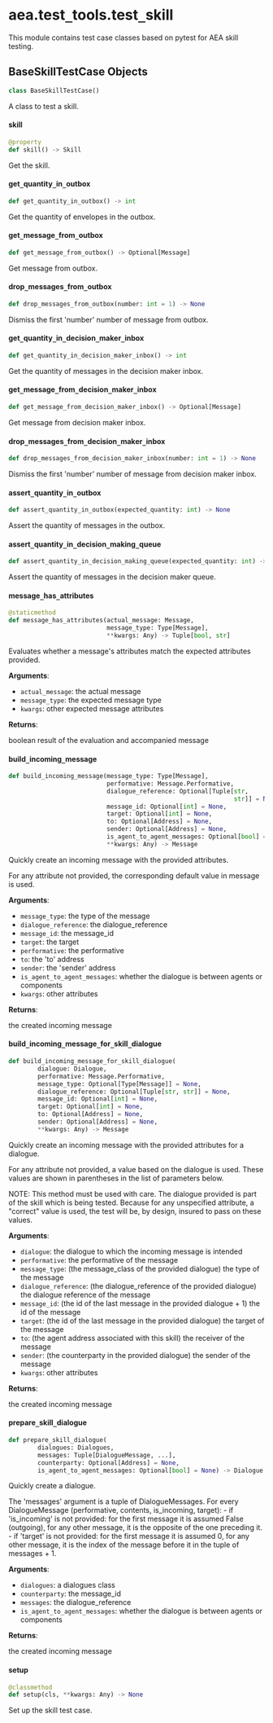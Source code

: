 <a id="aea.test_tools.test_skill"></a>

# aea.test`_`tools.test`_`skill

This module contains test case classes based on pytest for AEA skill testing.

<a id="aea.test_tools.test_skill.BaseSkillTestCase"></a>

## BaseSkillTestCase Objects

```python
class BaseSkillTestCase()
```

A class to test a skill.

<a id="aea.test_tools.test_skill.BaseSkillTestCase.skill"></a>

#### skill

```python
@property
def skill() -> Skill
```

Get the skill.

<a id="aea.test_tools.test_skill.BaseSkillTestCase.get_quantity_in_outbox"></a>

#### get`_`quantity`_`in`_`outbox

```python
def get_quantity_in_outbox() -> int
```

Get the quantity of envelopes in the outbox.

<a id="aea.test_tools.test_skill.BaseSkillTestCase.get_message_from_outbox"></a>

#### get`_`message`_`from`_`outbox

```python
def get_message_from_outbox() -> Optional[Message]
```

Get message from outbox.

<a id="aea.test_tools.test_skill.BaseSkillTestCase.drop_messages_from_outbox"></a>

#### drop`_`messages`_`from`_`outbox

```python
def drop_messages_from_outbox(number: int = 1) -> None
```

Dismiss the first 'number' number of message from outbox.

<a id="aea.test_tools.test_skill.BaseSkillTestCase.get_quantity_in_decision_maker_inbox"></a>

#### get`_`quantity`_`in`_`decision`_`maker`_`inbox

```python
def get_quantity_in_decision_maker_inbox() -> int
```

Get the quantity of messages in the decision maker inbox.

<a id="aea.test_tools.test_skill.BaseSkillTestCase.get_message_from_decision_maker_inbox"></a>

#### get`_`message`_`from`_`decision`_`maker`_`inbox

```python
def get_message_from_decision_maker_inbox() -> Optional[Message]
```

Get message from decision maker inbox.

<a id="aea.test_tools.test_skill.BaseSkillTestCase.drop_messages_from_decision_maker_inbox"></a>

#### drop`_`messages`_`from`_`decision`_`maker`_`inbox

```python
def drop_messages_from_decision_maker_inbox(number: int = 1) -> None
```

Dismiss the first 'number' number of message from decision maker inbox.

<a id="aea.test_tools.test_skill.BaseSkillTestCase.assert_quantity_in_outbox"></a>

#### assert`_`quantity`_`in`_`outbox

```python
def assert_quantity_in_outbox(expected_quantity: int) -> None
```

Assert the quantity of messages in the outbox.

<a id="aea.test_tools.test_skill.BaseSkillTestCase.assert_quantity_in_decision_making_queue"></a>

#### assert`_`quantity`_`in`_`decision`_`making`_`queue

```python
def assert_quantity_in_decision_making_queue(expected_quantity: int) -> None
```

Assert the quantity of messages in the decision maker queue.

<a id="aea.test_tools.test_skill.BaseSkillTestCase.message_has_attributes"></a>

#### message`_`has`_`attributes

```python
@staticmethod
def message_has_attributes(actual_message: Message,
                           message_type: Type[Message],
                           **kwargs: Any) -> Tuple[bool, str]
```

Evaluates whether a message's attributes match the expected attributes provided.

**Arguments**:

- `actual_message`: the actual message
- `message_type`: the expected message type
- `kwargs`: other expected message attributes

**Returns**:

boolean result of the evaluation and accompanied message

<a id="aea.test_tools.test_skill.BaseSkillTestCase.build_incoming_message"></a>

#### build`_`incoming`_`message

```python
def build_incoming_message(message_type: Type[Message],
                           performative: Message.Performative,
                           dialogue_reference: Optional[Tuple[str,
                                                              str]] = None,
                           message_id: Optional[int] = None,
                           target: Optional[int] = None,
                           to: Optional[Address] = None,
                           sender: Optional[Address] = None,
                           is_agent_to_agent_messages: Optional[bool] = None,
                           **kwargs: Any) -> Message
```

Quickly create an incoming message with the provided attributes.

For any attribute not provided, the corresponding default value in message is used.

**Arguments**:

- `message_type`: the type of the message
- `dialogue_reference`: the dialogue_reference
- `message_id`: the message_id
- `target`: the target
- `performative`: the performative
- `to`: the 'to' address
- `sender`: the 'sender' address
- `is_agent_to_agent_messages`: whether the dialogue is between agents or components
- `kwargs`: other attributes

**Returns**:

the created incoming message

<a id="aea.test_tools.test_skill.BaseSkillTestCase.build_incoming_message_for_skill_dialogue"></a>

#### build`_`incoming`_`message`_`for`_`skill`_`dialogue

```python
def build_incoming_message_for_skill_dialogue(
        dialogue: Dialogue,
        performative: Message.Performative,
        message_type: Optional[Type[Message]] = None,
        dialogue_reference: Optional[Tuple[str, str]] = None,
        message_id: Optional[int] = None,
        target: Optional[int] = None,
        to: Optional[Address] = None,
        sender: Optional[Address] = None,
        **kwargs: Any) -> Message
```

Quickly create an incoming message with the provided attributes for a dialogue.

For any attribute not provided, a value based on the dialogue is used.
These values are shown in parentheses in the list of parameters below.

NOTE: This method must be used with care. The dialogue provided is part of the skill
which is being tested. Because for any unspecified attribute, a "correct" value is used,
the test will be, by design, insured to pass on these values.

**Arguments**:

- `dialogue`: the dialogue to which the incoming message is intended
- `performative`: the performative of the message
- `message_type`: (the message_class of the provided dialogue) the type of the message
- `dialogue_reference`: (the dialogue_reference of the provided dialogue) the dialogue reference of the message
- `message_id`: (the id of the last message in the provided dialogue + 1) the id of the message
- `target`: (the id of the last message in the provided dialogue) the target of the message
- `to`: (the agent address associated with this skill) the receiver of the message
- `sender`: (the counterparty in the provided dialogue) the sender of the message
- `kwargs`: other attributes

**Returns**:

the created incoming message

<a id="aea.test_tools.test_skill.BaseSkillTestCase.prepare_skill_dialogue"></a>

#### prepare`_`skill`_`dialogue

```python
def prepare_skill_dialogue(
        dialogues: Dialogues,
        messages: Tuple[DialogueMessage, ...],
        counterparty: Optional[Address] = None,
        is_agent_to_agent_messages: Optional[bool] = None) -> Dialogue
```

Quickly create a dialogue.

The 'messages' argument is a tuple of DialogueMessages.
For every DialogueMessage (performative, contents, is_incoming, target):
    - if 'is_incoming' is not provided: for the first message it is assumed False (outgoing),
    for any other message, it is the opposite of the one preceding it.
    - if 'target' is not provided: for the first message it is assumed 0,
    for any other message, it is the index of the message before it in the tuple of messages + 1.

**Arguments**:

- `dialogues`: a dialogues class
- `counterparty`: the message_id
- `messages`: the dialogue_reference
- `is_agent_to_agent_messages`: whether the dialogue is between agents or components

**Returns**:

the created incoming message

<a id="aea.test_tools.test_skill.BaseSkillTestCase.setup"></a>

#### setup

```python
@classmethod
def setup(cls, **kwargs: Any) -> None
```

Set up the skill test case.

